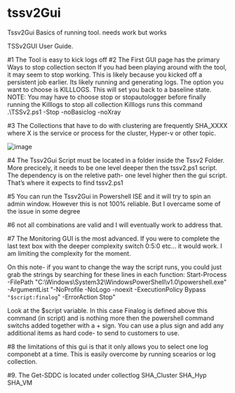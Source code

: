 # tssv2Gui
Tssv2Gui Basics of running tool. needs work but works 

TSSv2GUI User Guide.


#1 The Tool is easy to kick logs off 
#2 The First GUI page has the primary Ways to stop collection secton
If you had been playing around with the tool, it may seem to stop working. This is likely because you kicked off a persistent job earlier. Its likely running and generating logs.
The option you want to choose is KILLLOGS. This will set you back to a baseline state. 
NOTE: You may have to choose stop or stopautologger before finally running the Killlogs to stop all collection 
Killlogs runs this command .\TSSv2.ps1 -Stop -noBasiclog -noXray

 


#3 The Collections that have to do with clustering are frequently SHA_XXXX where X is the service or process for the cluster, Hyper-v or other topic. 

![image](https://user-images.githubusercontent.com/79279019/206972792-c800d489-595c-454d-9b85-a56c125d5fe3.png)

#4 The Tssv2Gui Script must be located in a folder inside the Tssv2 Folder. More precicely, it needs to be one level deeper then the tssv2.ps1 script. The dependency is on the reletive path- one level higher then the gui script. That’s where it expects to find tssv2.ps1


#5 You can run the Tssv2Gui in Powershell ISE and it will try to spin an admin window. However this is not 100% reliable. But I overcame some of the issue in some degree

#6 not all combinations are valid and I will eventually work to address that. 

#7  The Monitoring GUI is the most advanced. If you were to complete the last text box with the deeper complexity switch 0:5:0 etc… it would work. I am limiting the complexity for the moment. 

On this note- if you want to change the way the script runs, you could just grab the strings by searching for these lines in each function:
Start-Process -FilePath "C:\Windows\System32\WindowsPowerShell\v1.0\powershell.exe" -ArgumentList "-NoProfile -NoLogo -noexit -ExecutionPolicy Bypass `"$script:finalog`" -ErrorAction Stop" 

Look at the $script variable. In this case Finalog is defined above this command (in script)  and is nothing more then the powershell command switchs added together with a + sign. You can use a plus sign and add any additional items as hard code- to send to customers to use. 

#8 the limitations of this gui is that it only allows you to select one log componebt at a time. This is easily overcome by running scearios or log collection. 

#9. The Get-SDDC is located under collectlog 
SHA_Cluster
SHA_Hyp
SHA_VM

